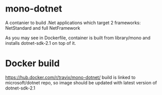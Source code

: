 # mono-dotnet
A contanier to build .Net applications which target 2 frameworks: NetStandard and full NetFramework

As you may see in Dockerfile, container is built from library/mono and installs dotnet-sdk-2.1 on top of it.

# Docker build
https://hub.docker.com/r/travix/mono-dotnet/
build is linked to microsoft/dotnet repo, so image should be updated with latest version of dotnet-sdk-2.1

